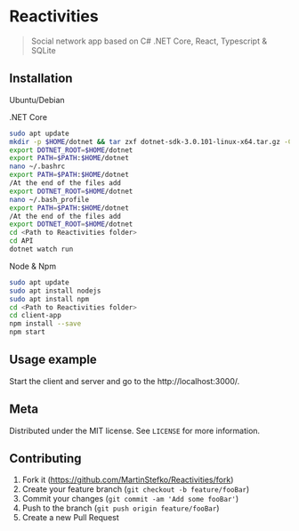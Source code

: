 # Reactivities

> Social network app based on C# .NET Core, React, Typescript & SQLite

## Installation

Ubuntu/Debian

.NET Core

```sh
sudo apt update
mkdir -p $HOME/dotnet && tar zxf dotnet-sdk-3.0.101-linux-x64.tar.gz -C $HOME/dotnet
export DOTNET_ROOT=$HOME/dotnet
export PATH=$PATH:$HOME/dotnet
nano ~/.bashrc
export PATH=$PATH:$HOME/dotnet
/At the end of the files add
export DOTNET_ROOT=$HOME/dotnet
nano ~/.bash_profile
export PATH=$PATH:$HOME/dotnet
/At the end of the files add
export DOTNET_ROOT=$HOME/dotnet
cd <Path to Reactivities folder>
cd API
dotnet watch run
```

Node & Npm

```sh
sudo apt update
sudo apt install nodejs
sudo apt install npm
cd <Path to Reactivities folder>
cd client-app
npm install --save
npm start
```

## Usage example

Start the client and server and go to the http://localhost:3000/.

## Meta

Distributed under the MIT license. See `LICENSE` for more information.

## Contributing

1. Fork it (<https://github.com/MartinStefko/Reactivities/fork>)
2. Create your feature branch (`git checkout -b feature/fooBar`)
3. Commit your changes (`git commit -am 'Add some fooBar'`)
4. Push to the branch (`git push origin feature/fooBar`)
5. Create a new Pull Request
